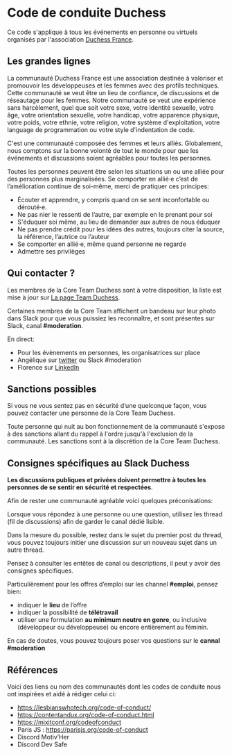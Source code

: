 # Code de conduite Duchess

Ce code s'applique à tous les événements en personne ou virtuels organisés par l'association [Duchess France](https://www.duchess-france.org/bienvenue/).

## Les grandes lignes

La communauté Duchess France est une association destinée à valoriser et promouvoir les développeuses et les femmes avec des profils techniques.
Cette communauté se veut être un lieu de confiance,
de discussions et de réseautage pour les femmes.
Notre communauté se veut une expérience sans harcèlement,
quel que soit votre sexe, votre identité sexuelle,
votre âge, votre orientation sexuelle,
votre handicap, votre apparence physique, votre poids,
votre ethnie, votre religion, votre système d'exploitation,
votre language de programmation ou votre style d'indentation de code.

C'est une communauté composée des femmes et leurs alliés.
Globalement, nous comptons sur la bonne volonté de tout le monde pour que les événements et discussions soient agréables pour toutes les personnes.

Toutes les personnes peuvent être selon les situations un ou une alliée pour des personnes plus marginalisées.
Se comporter en allié·e c’est de l’amélioration continue de soi-même,
merci de pratiquer ces principes:
- Écouter et apprendre, y compris quand on se sent inconfortable ou dérouté·e.
- Ne pas nier le ressenti de l’autre, par exemple en le prenant pour soi
- S'éduquer soi même, au lieu de demander aux autres de nous éduquer
- Ne pas prendre crédit pour les idées des autres, toujours citer la source,  la référence, l’autrice ou l’auteur
- Se comporter en allié·e, même quand personne ne regarde
- Admettre ses privilèges

## Qui contacter ?

Les membres de la Core Team Duchess sont à votre disposition,
la liste est mise à jour sur [La page Team Duchess](https://www.duchess-france.org/la-team-duchess-france/).

Certaines membres de la Core Team affichent un bandeau sur leur photo dans Slack pour que vous puissiez les reconnaître,
et sont présentes sur Slack, canal **#moderation**.

En direct:
- Pour les évènements en personnes, les organisatrices sur place
- Angélique sur [twitter](https://twitter.com/aHenryJard) ou Slack #moderation
- Florence sur [LinkedIn](https://www.linkedin.com/in/florencechabanois/)

## Sanctions possibles

Si vous ne vous sentez pas en sécurité d’une quelconque façon, vous pouvez contacter une personne de la Core Team Duchess. 

Toute personne qui nuit au bon fonctionnement de la communauté s'expose à des sanctions allant du rappel à l'ordre jusqu'à l'exclusion de la communauté.
Les sanctions sont à la discrétion de la Core Team Duchess.

## Consignes spécifiques au Slack Duchess

**Les discussions publiques et privées doivent permettre à toutes les personnes de se sentir en sécurité et respectées**.

Afin de rester une communauté agréable voici quelques préconisations:

Lorsque vous répondez à une personne ou une question, utilisez les thread (fil de discussions) afin de garder le canal dédié lisible.

Dans la mesure du possible, restez dans le sujet du premier post du thread, vous pouvez toujours initier une discussion sur un nouveau sujet dans un autre thread.

Pensez à consulter les entêtes de canal ou descriptions, il peut y avoir des consignes spécifiques.

Particulièrement pour les offres d’emploi sur les channel **#emploi**, pensez bien:
- indiquer le **lieu** de l’offre
- indiquer la possibilité de **télétravail**
- utiliser une formulation **au minimum neutre en genre**, ou inclusive (développeur ou développeuse) ou encore entièrement au féminin.

En cas de doutes, vous pouvez toujours poser vos questions sur le **cannal #moderation**

## Références

Voici des liens ou nom des communautés dont les codes de conduite nous ont inspirées et aidé à rédiger celui ci:
- https://lesbianswhotech.org/code-of-conduct/ 
- https://contentandux.org/code-of-conduct.html 
- https://mixitconf.org/codeofconduct 
- Paris JS : https://parisjs.org/code-of-conduct 
- Discord Motiv’Her
- Discord Dev Safe